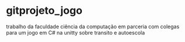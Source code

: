 # gitprojeto_jogo
trabalho da faculdade ciência da computação em parceria com colegas para um jogo em C# na unitty sobre transito e autoescola
